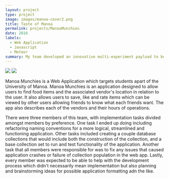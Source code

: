 ```yaml
---
layout: project
type: project
image: images/manoa-cover2.png
title: Taste of Manoa
permalink: projects/ManoaMunchies
date: 2016
labels:
  - Web Application
  - Javascript
  - Meteor
summary: My team developed an innovative multi-experiment payload to be conducted in sub-orbital space in Summer 2016.
---
```

<div class="ui medium images">
  <img class="ui image" src="../images/Manoa-Munchies-Home.png">
  <img class="ui image" src="../images/manoa-login-page.png">
</div>

Manoa Munchies is a Web Application which targets students apart of the University of Manoa. Manoa Munchies is an application designed to allow users to find food items and the associated vendor's location in relation to the user. It also allows users to save, like and rate items which can be viewed by other users allowing friends to know what each friends want. The app also describes each of the vendors and their hours of operations.

There were three members of this team, with implementation tasks divided amongst members by preference. One task I ended up doing including refactoring naming conventions for a more logical, streamlined and functioning application. Other tasks included creating a couple database collections that would include both the construction of the collection, and a base collection set to run and test functionality of the application. Another task that all members were responsible for was to fix any issues that caused application crashes or failure of collection population in the web app. Lastly, every member was expected to be able to help with the development process which didn't necessarily mean implementation but also planning and brainstorming ideas for possible application formatting adn the like.

